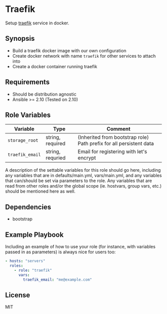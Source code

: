 # Traefik

Setup [traefik] service in docker.

[traefik]: https://traefik.io/traefik/

## Synopsis

- Build a traefik docker image with our own configuration
- Create docker network with name `traefik` for other services to attach into
- Create a docker container running traefik

## Requirements

- Should be distribution agnostic
- Ansible >= 2.10 (Tested on 2.10)

## Role Variables

| Variable        | Type             | Comment                                                             |
| --------------- | ---------------- | ------------------------------------------------------------------- |
| `storage_root`  | string, required | (Inherited from bootstrap role) Path prefix for all persistent data |
| `traefik_email` | string, requried | Email for registering with let's encrypt                            |

A description of the settable variables for this role should go here, including any variables that are in defaults/main.yml, vars/main.yml, and any variables that can/should be set via parameters to the role. Any variables that are read from other roles and/or the global scope (ie. hostvars, group vars, etc.) should be mentioned here as well.

## Dependencies

- bootstrap

## Example Playbook

Including an example of how to use your role (for instance, with variables passed in as parameters) is always nice for users too:

```yaml
- hosts: "servers"
  roles:
    - role: "traefik"
      vars:
        traefik_email: "me@example.com"
```

## License

MIT
